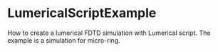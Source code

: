 # LumericalScriptExample
 How to create a lumerical FDTD simulation with Lumerical script. The example is a simulation for micro-ring.
